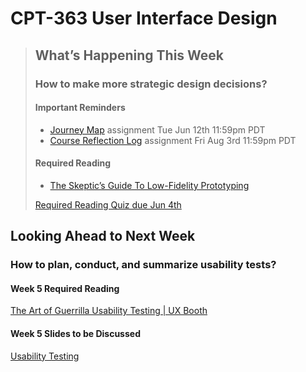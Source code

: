 # CPT-363 User Interface Design

> ## What’s Happening This Week
> ### How to make more strategic design decisions?
> #### Important Reminders
> * [Journey Map](#) assignment <span class='badge'> Tue Jun 12th 11:59pm PDT</span>
> * [Course Reflection Log](#) assignment <span class='badge'> Fri Aug 3rd 11:59pm PDT</span>
>
> #### Required Reading
> * [The Skeptic’s Guide To Low-Fidelity Prototyping](https://www.smashingmagazine.com/2014/10/the-skeptics-guide-to-low-fidelity-prototyping/)
>
> [Required Reading Quiz due Jun 4th](https://sso.canvaslms.com/courses/1924881/quizzes/4876153 ':class=button')

## Looking Ahead to Next Week
### How to plan, conduct, and summarize usability tests?
#### Week 5 Required Reading
<a class="embedly-card" data-card-controls="0" data-card-align="left" href="http://www.uxbooth.com/articles/the-art-of-guerrilla-usability-testing/">The Art of Guerrilla Usability Testing | UX Booth</a>
<script async src="//cdn.embedly.com/widgets/platform.js" charset="UTF-8"></script>

#### Week 5 Slides to be Discussed
[Usability Testing](https://www.google.ca/slides/about/)
